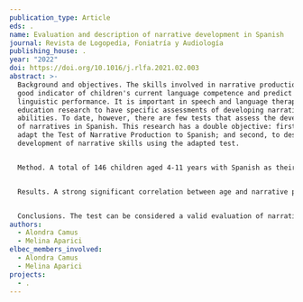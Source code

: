 ```yaml
---
publication_type: Article
eds: .
name: Evaluation and description of narrative development in Spanish
journal: Revista de Logopedia, Foniatría y Audiología
publishing_house: .
year: "2022"
doi: https://doi.org/10.1016/j.rlfa.2021.02.003
abstract: >-
  Background and objectives. The skills involved in narrative production are a
  good indicator of children's current language competence and predict future
  linguistic performance. It is important in speech and language therapy and
  education research to have specific assessments of developing narrative
  abilities. To date, however, there are few tests that assess the development
  of narratives in Spanish. This research has a double objective: first, to
  adapt the Test of Narrative Production to Spanish; and second, to describe the
  development of narrative skills using the adapted test. 


  Method. A total of 146 children aged 4-11 years with Spanish as their mother tongue were evaluated by the Test of Narrative Production adapted to Spanish, and were assessed for their narrative skills at the level of both macrostructure and microstructure. 


  Results. A strong significant correlation between age and narrative performance was observed at the macrostructural and microstructural levels. However, although both levels showed a stabilization at age 9 years, at the microstructural level cohesive devices continued developing until age 11 years. 


  Conclusions. The test can be considered a valid evaluation of narrative development in Spanish. The results are consistent with research in English-speaking children, where it has been shown that they acquire a similar level of narrative performance to that of adults at 9 years of age at the macrostructural level, but they continue to develop and refine the microstructural level until adolescence.
authors:
  - Alondra Camus
  - Melina Aparici
elbec_members_involved:
  - Alondra Camus
  - Melina Aparici
projects:
  - .
---
```

